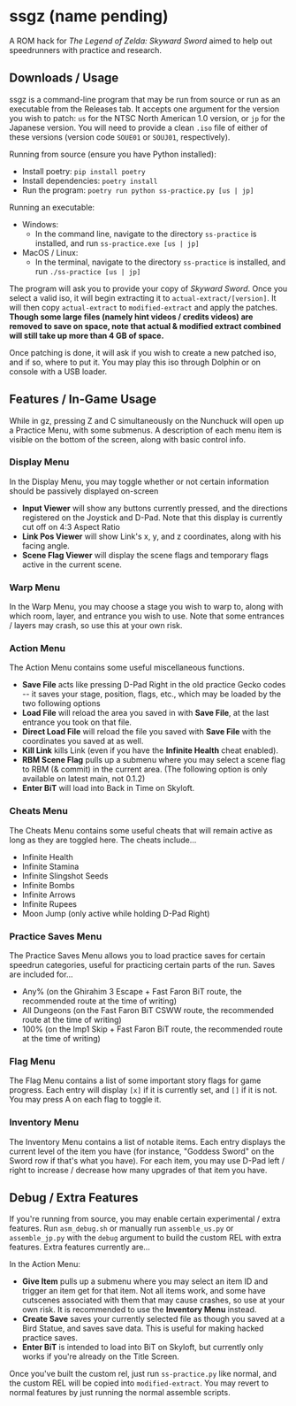 # ssgz (name pending)

A ROM hack for *The Legend of Zelda: Skyward Sword* aimed to help out speedrunners with practice and research.

## Downloads / Usage

ssgz is a command-line program that may be run from source or run as an executable from the Releases tab.
It accepts one argument for the version you wish to patch: `us` for the NTSC North American 1.0 version, or `jp` for the Japanese version.
You will need to provide a clean `.iso` file of either of these versions (version code `SOUE01` or `SOUJ01`, respectively).

Running from source (ensure you have Python installed):
- Install poetry: `pip install poetry`
- Install dependencies: `poetry install`
- Run the program: `poetry run python ss-practice.py [us | jp]`

Running an executable:
- Windows:
  - In the command line, navigate to the directory `ss-practice` is installed, and run `ss-practice.exe [us | jp]`
- MacOS / Linux:
  - In the terminal, navigate to the directory `ss-practice` is installed, and run `./ss-practice [us | jp]`


The program will ask you to provide your copy of *Skyward Sword*. Once you select a valid iso, it will begin extracting it to `actual-extract/[version]`.
It will then copy `actual-extract` to `modified-extract` and apply the patches. **Though some large files (namely hint videos / credits videos) are removed to save on space,
note that actual & modified extract combined will still take up more than 4 GB of space.**

Once patching is done, it will ask if you wish to create a new patched iso, and if so, where to put it. You may play this iso through Dolphin or on console with a USB loader.

## Features / In-Game Usage

While in gz, pressing Z and C simultaneously on the Nunchuck will open up a Practice Menu, with some submenus. A description of each menu item is visible on the bottom of the screen, along with basic control info.

### Display Menu

In the Display Menu, you may toggle whether or not certain information should be passively displayed on-screen
- **Input Viewer** will show any buttons currently pressed, and the directions registered on the Joystick and D-Pad. Note that this display is currently cut off on 4:3 Aspect Ratio
- **Link Pos Viewer** will show Link's x, y, and z coordinates, along with his facing angle.
- **Scene Flag Viewer** will display the scene flags and temporary flags active in the current scene.

### Warp Menu

In the Warp Menu, you may choose a stage you wish to warp to, along with which room, layer, and entrance you wish to use.
Note that some entrances / layers may crash, so use this at your own risk.

### Action Menu

The Action Menu contains some useful miscellaneous functions.
- **Save File** acts like pressing D-Pad Right in the old practice Gecko codes -- it saves your stage, position, flags, etc., which may be loaded by the two following options
- **Load File** will reload the area you saved in with **Save File**, at the last entrance you took on that file.
- **Direct Load File** will reload the file you saved with **Save File** with the coordinates you saved at as well.
- **Kill Link** kills Link (even if you have the **Infinite Health** cheat enabled).
- **RBM Scene Flag** pulls up a submenu where you may select a scene flag to RBM (& commit) in the current area.
(The following option is only available on latest main, not 0.1.2)
- **Enter BiT** will load into Back in Time on Skyloft.

### Cheats Menu

The Cheats Menu contains some useful cheats that will remain active as long as they are toggled here. The cheats include...
- Infinite Health
- Infinite Stamina
- Infinite Slingshot Seeds
- Infinite Bombs
- Infinite Arrows
- Infinite Rupees
- Moon Jump (only active while holding D-Pad Right)

### Practice Saves Menu

The Practice Saves Menu allows you to load practice saves for certain speedrun categories, useful for practicing certain parts of the run. Saves are included for...
- Any% (on the Ghirahim 3 Escape + Fast Faron BiT route, the recommended route at the time of writing)
- All Dungeons (on the Fast Faron BiT CSWW route, the recommended route at the time of writing)
- 100% (on the Imp1 Skip + Fast Faron BiT route, the recommended route at the time of writing)

### Flag Menu

The Flag Menu contains a list of some important story flags for game progress.
Each entry will display `[x]` if it is currently set, and `[]` if it is not. You may press A on each flag to toggle it.

### Inventory Menu

The Inventory Menu contains a list of notable items. Each entry displays the current level of the item you have (for instance, "Goddess Sword" on the Sword row if that's what you have).
For each item, you may use D-Pad left / right to increase / decrease how many upgrades of that item you have.

## Debug / Extra Features

If you're running from source, you may enable certain experimental / extra features. Run `asm_debug.sh` or manually run
`assemble_us.py` or `assemble_jp.py` with the `debug` argument to build the custom REL with extra features. Extra features currently are...

In the Action Menu:
- **Give Item** pulls up a submenu where you may select an item ID and trigger an item get for that item. Not all items work,
and some have cutscenes associated with them that may cause crashes, so use at your own risk. It is recommended to use the **Inventory Menu** instead.
- **Create Save** saves your currently selected file as though you saved at a Bird Statue, and saves save data. This is useful for making hacked practice saves.
- **Enter BiT** is intended to load into BiT on Skyloft, but currently only works if you're already on the Title Screen.

Once you've built the custom rel, just run `ss-practice.py` like normal, and the custom REL will be copied into `modified-extract`. You may revert to normal features by just running the normal assemble scripts.